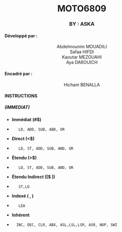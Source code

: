 <h1 align="center">MOTO6809</h1>
<h3 align="center">BY : ASKA</h3>
<h4>Développé par :</h4><p align="center">Abdelmounim MOUADILI</br>Safaa HIFDI </br>  Kaoutar MEZOUAHI </br>  Aya DAROUICH   </p>
<h4>Encadré par :</h4><p align="center">Hicham BENALLA</p>
<h4>INSTRUCTIONS</h4>
<h5>(IMMEDIAT)</h5>

-  **Immédiat (#$)**
-        LD, ADD, SUB, ABD, OR
-  **Direct (<$)**
-        LD, ST, ADD, SUB, AND, OR

-  **Étendu (>$)**
-        LD, ST, ADD, SUB, AND, OR

-  **Étendu Indirect ([$ ])**
-        ST,LD

-  **Indexé ( , )**
-        LEA

-  **Inhérent**
-       INC, DEC, CLR, ABX, ASL,LSL,LSR, ASR, NOP, SWI 

